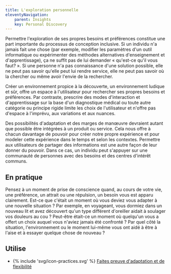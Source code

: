 ```yaml
---
title: L'exploration personnelle
eleventyNavigation:
    parent: Insights
    key: Personal Discovery
---
```


Permettre l'exploration de ses propres besoins et préférences constitue une part importante du processus de conception
inclusive. Si un individu n'a jamais fait une chose (par exemple, modifier les paramètres d'un outil informatique ou
expérimenter des méthodes alternatives d'enseignement et d'apprentissage), ça ne suffit pas de lui demander « qu'est-ce
qu'il vous faut? ». Si une personne n'a pas connaissance d'une solution possible, elle ne peut pas savoir qu'elle peut
lui rendre service, elle ne peut pas savoir où la chercher ou même avoir l'envie de la rechercher.

Créer un environnement propice à la découverte, un environnement ludique et sûr, offre un espace à l'utilisateur pour
rechercher ses propres besoins et préférences. Par contraste, prescrire des modes d'interaction et d'apprentissage sur
la base d'un diagnostique médical ou toute autre catégorie ou principe rigide limite les choix de l'utilisateur et
n'offre pas d'espace à l'imprévu, aux variations et aux nuances.

Des possibilités d'adaptation et des marges de manœuvre devraient autant que possible être intégrées à un produit ou
service.  Cela nous offre à chacun davantage de pouvoir pour créer notre propre expérience et pour modeler cette
expérience dans le temps et selon les contextes. Permettre aux utilisateurs de partager des informations est une autre
façon de leur donner du pouvoir. Dans ce cas, un individu peut s'appuyer sur une communauté de personnes avec des
besoins et des centres d'intérêt communs.

## En pratique

Pensez à un moment de prise de conscience quand, au cours de votre vie, une préférence, un attrait ou une répulsion, un
besoin vous est apparu clairement. Est-ce que c'était un moment où vous deviez vous adapter à une nouvelle situation ?
Par exemple, en voyageant, vous dormiez dans un nouveau lit et avez découvert qu'un type différent d'oreiller aidait à
soulager vos douleurs au cou ? Peut-être était-ce un moment où quelqu'un vous a offert un choix auquel vous n'aviez
jamais été confronté ? Par quel côté la situation, l'environnement ou le moment lui-même vous ont aidé à être à l'aise
et à essayer quelque chose de nouveau ?

## Utilise

* {% include 'svg/icon-practices.svg' %} [Faites preuve d'adaptation et de flexibilité](../../pratiques/faites-preuve-dadaptation-et-de-flexibilite/)
